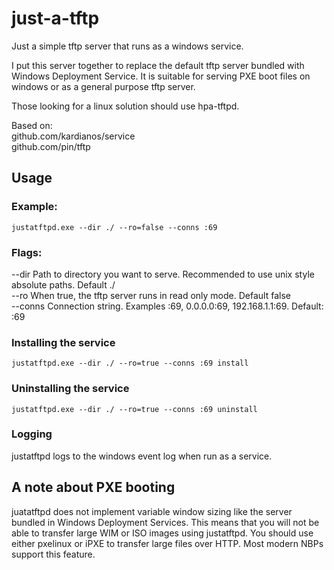 # just-a-tftp
Just a simple tftp server that runs as a windows service.  

I put this server together to replace the default tftp server bundled with Windows Deployment Service. It is suitable for serving PXE boot files on windows or as a general purpose tftp server.  

Those looking for a linux solution should use hpa-tftpd.
  
Based on:  
github.com/kardianos/service  
github.com/pin/tftp  
## Usage  
### Example:  
`justatftpd.exe --dir ./ --ro=false --conns :69`

### Flags:  
--dir   Path to directory you want to serve. Recommended to use unix style absolute paths. Default ./  
--ro    When true, the tftp server runs in read only mode. Default false  
--conns Connection string. Examples :69, 0.0.0.0:69, 192.168.1.1:69. Default: :69  

### Installing the service  
`justatftpd.exe --dir ./ --ro=true --conns :69 install`

### Uninstalling the service  
`justatftpd.exe --dir ./ --ro=true --conns :69 uninstall`  

### Logging  
justatftpd logs to the windows event log when run as a service.  

## A note about PXE booting  
juatatftpd does not implement variable window sizing like the server bundled in Windows Deployment Services.
This means that you will not be able to transfer large WIM or ISO images using justatftpd.
You should use either pxelinux or iPXE to transfer large files over HTTP. Most modern NBPs support this feature.

